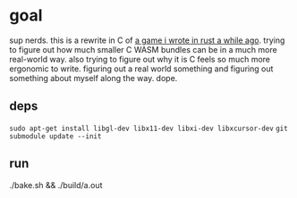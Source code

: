 # goal
sup nerds. this is a rewrite in C of [a game i wrote in rust a while ago](github.com/cedric-h/rpg). trying to figure out how much smaller C WASM bundles can be in a much more real-world way. also trying to figure out why it is C feels so much more ergonomic to write. figuring out a real world something and figuring out something about myself along the way. dope.

## deps
`sudo apt-get install libgl-dev libx11-dev libxi-dev libxcursor-dev`
`git submodule update --init`

## run
./bake.sh && ./build/a.out

